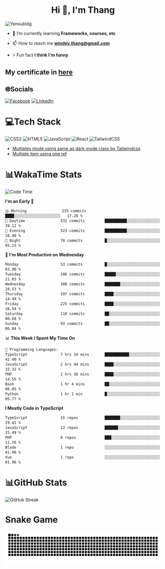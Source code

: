 <h1 align="center">Hi 👋, I'm Thang</h1>

![Yensubldg](https://readme-typing-svg.demolab.com?font=Fira+Code&weight=600&pause=1000&color=F5F5F2&center=true&vCenter=true&width=435&lines=Trying+to+be+a+Software+Engineering)

<!--
![](https://komarev.com/ghpvc/?username=yensubldg&label=Visitors+Count&color=brightgreen) -->

- 🌱 I’m currently learning **Frameworks, courses, etc**

- 📫 How to reach me **<windev.thang@gmail.com>**

- ⚡ Fun fact **I think I'm funny**

## My certificate in [here](./MY_CERTIFICATE.md)

## 🌐Socials

[![Facebook](https://img.shields.io/badge/Facebook-%231877F2.svg?logo=Facebook&logoColor=white)](https://facebook.com/yensubldg) [![LinkedIn](https://img.shields.io/badge/LinkedIn-%230077B5.svg?logo=linkedin&logoColor=white)](https://linkedin.com/in/yensubldg)

# 💻Tech Stack

![CSS3](https://img.shields.io/badge/css3-%231572B6.svg?style=for-the-badge&logo=css3&logoColor=white) ![HTML5](https://img.shields.io/badge/html5-%23E34F26.svg?style=for-the-badge&logo=html5&logoColor=white) ![JavaScript](https://img.shields.io/badge/javascript-%23323330.svg?style=for-the-badge&logo=javascript&logoColor=%23F7DF1E) ![React](https://img.shields.io/badge/react-%2320232a.svg?style=for-the-badge&logo=react&logoColor=%2361DAFB) ![TailwindCSS](https://img.shields.io/badge/tailwindcss-%2338B2AC.svg?style=for-the-badge&logo=tailwind-css&logoColor=white)

<!-- BLOG-POST-LIST:START -->
- [Multiples mode using same as dark mode class by Tailwindcss](https://dev.to/yensubldg/multiples-mode-using-same-as-dark-mode-class-by-tailwindcss-56p4)
- [Multiple item using one ref](https://dev.to/yensubldg/multiple-item-using-one-ref-1288)
<!-- BLOG-POST-LIST:END -->

# 📊WakaTime Stats

<!--START_SECTION:waka-->
![Code Time](http://img.shields.io/badge/Code%20Time-3%2C006%20hrs%2047%20mins-blue)

**I'm an Early 🐤** 

```text
🌞 Morning                235 commits         ████░░░░░░░░░░░░░░░░░░░░░   17.28 % 
🌆 Daytime                532 commits         ██████████░░░░░░░░░░░░░░░   39.12 % 
🌃 Evening                523 commits         ██████████░░░░░░░░░░░░░░░   38.46 % 
🌙 Night                  70 commits          █░░░░░░░░░░░░░░░░░░░░░░░░   05.15 % 
```
📅 **I'm Most Productive on Wednesday** 

```text
Monday                   53 commits          █░░░░░░░░░░░░░░░░░░░░░░░░   03.90 % 
Tuesday                  286 commits         █████░░░░░░░░░░░░░░░░░░░░   21.03 % 
Wednesday                388 commits         ███████░░░░░░░░░░░░░░░░░░   28.53 % 
Thursday                 197 commits         ████░░░░░░░░░░░░░░░░░░░░░   14.49 % 
Friday                   225 commits         ████░░░░░░░░░░░░░░░░░░░░░   16.54 % 
Saturday                 118 commits         ██░░░░░░░░░░░░░░░░░░░░░░░   08.68 % 
Sunday                   93 commits          ██░░░░░░░░░░░░░░░░░░░░░░░   06.84 % 
```


📊 **This Week I Spent My Time On** 

```text
💬 Programming Languages: 
TypeScript               7 hrs 34 mins       ███████████░░░░░░░░░░░░░░   42.40 % 
JavaScript               2 hrs 44 mins       ████░░░░░░░░░░░░░░░░░░░░░   15.32 % 
PHP                      2 hrs 36 mins       ████░░░░░░░░░░░░░░░░░░░░░   14.55 % 
Bash                     1 hr 4 mins         ██░░░░░░░░░░░░░░░░░░░░░░░   06.05 % 
Python                   1 hr 1 min          █░░░░░░░░░░░░░░░░░░░░░░░░   05.77 % 
```

**I Mostly Code in TypeScript** 

```text
TypeScript               15 repos            ███████░░░░░░░░░░░░░░░░░░   29.41 % 
JavaScript               13 repos            ██████░░░░░░░░░░░░░░░░░░░   25.49 % 
PHP                      6 repos             ███░░░░░░░░░░░░░░░░░░░░░░   11.76 % 
Blade                    1 repo              ░░░░░░░░░░░░░░░░░░░░░░░░░   01.96 % 
Vue                      1 repo              ░░░░░░░░░░░░░░░░░░░░░░░░░   01.96 % 
```




<!--END_SECTION:waka-->

# 📊GitHub Stats

![GitHub Streak](https://streak-stats.demolab.com?user=yensubldg&theme=tokyonight&border_radius=8)

# Snake Game

![Snake eating my contribution graph](./github-contribution-grid-snake.svg)
